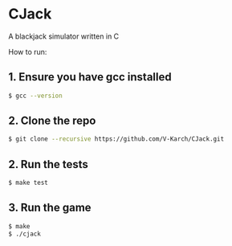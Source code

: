 # CJack  
A blackjack simulator written in C  
  
How to run:  
  
## 1. Ensure you have gcc installed  
```bash
$ gcc --version
```  
## 2. Clone the repo  
```bash  
$ git clone --recursive https://github.com/V-Karch/CJack.git  
```  
  
## 2. Run the tests
```bash
$ make test
```  
  
## 3. Run the game
```bash
$ make
$ ./cjack
```
